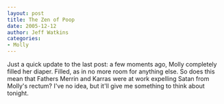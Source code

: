 ```yaml
---
layout: post
title: The Zen of Poop
date: 2005-12-12
author: Jeff Watkins
categories:
- Molly
---
```


Just a quick update to the last post: a few moments ago, Molly completely filled her diaper. Filled, as in no more room for anything else. So does this mean that Fathers Merrin and Karras were at work expelling Satan from Molly's rectum? I've no idea, but it'll give me something to think about tonight.